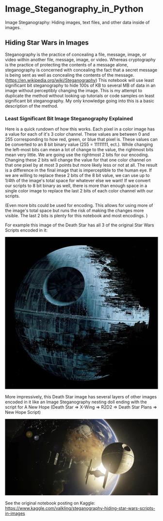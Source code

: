 # Image_Steganography_in_Python

Image Steganography: Hiding images, text files, and other data inside of images.

## Hiding Star Wars in Images

Steganography is the practice of concealing a file, message, image, or video within another file, message, image, or video. Whereas cryptography is the practice of protecting the contents of a message alone, steganography is concerned with concealing the fact that a secret message is being sent as well as concealing the contents of the message. (https://en.wikipedia.org/wiki/Steganography) This notebook will use least significant bit steganography to hide 100s of KB to several MB of data in an image without perceptibly changing the image. This is my attempt to duplicate the method without looking up tutorials or code samples on least significant bit steganography. My only knowledge going into this is a basic description of the method.

### Least Significant Bit Image Steganography Explained

Here is a quick rundown of how this works. Each pixel in a color image has a value for each of it's 3 color channel. These values are between 0 and 255 corresponding to how red, green, or blue that pixel is. These values can be converted to an 8 bit binary value (255 = 11111111, ect.). While changing the left-most bits can mean a lot of change to the value, the rightmost bits mean very little. We are going use the rightmost 2 bits for our encoding. Changing these 2 bits will change the value for that one color channel on that one pixel by at most 3 points but more likely less or not at all. The result is a difference in the final image that is imperceptible to the human eye. If we are willing to replace these 2 bits of the 8 bit value, we can use up to 1/4th of the image's total space for whatever else we want! If we convert our scripts to 8 bit binary as well, there is more than enough space in a single color image to replace the last 2 bits of each color channel with our scripts.

(Even more bits could be used for encoding. This allows for using more of the image's total space but runs the risk of making the changes more visible. The last 2 bits is plenty for this notebook and most encodings. )

For example this image of the Death Star has all 3 of the original Star Wars Scripts encoded in it:

![alt text](https://github.com/PatrickBD/Image-Steganography-in-Python/blob/master/Death_Star_With_Scripts.jpg)

More impressively, this Death Star image has several layers of other images encoded in it like an Image Steganography nesting doll ending with the script for A New Hope (Death Star => X-Wing => R2D2 => Death Star Plans => New Hope Script)

![alt text](https://github.com/PatrickBD/Image-Steganography-in-Python/blob/master/Encoded_Death_Star_HD.jpg)




See the original notebook posting on Kaggle: https://www.kaggle.com/valkling/steganography-hiding-star-wars-scripts-in-images
